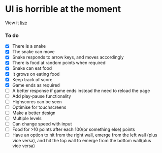 # UI is horrible at the moment

View it [live](https://deutranium.github.io/Snake-Game/)

### To do

- [x] There is a snake
- [x] The snake can move
- [x] Snake responds to arrow keys, and moves accordingly
- [x] There is food at random points when required
- [x] Snake can eat food
- [x] It grows on eating food
- [x] Keep track of score
- [x] Game ends as required
- [ ] A better response if game ends instead the need to reload the page
- [ ] Add play-pause functionality
- [ ] Highscores can be seen
- [ ] Optimise for touchscreens
- [ ] Make a better design
- [ ] Multiple levels
- [ ] Can change speed with input
- [ ] Food for >10 points after each 100(or something else) points
- [ ] Have an option to hit from the right wall, emerge from the left wall (plus vice versa), and hit the top wall to emerge from the bottom wall(plus vice versa)
